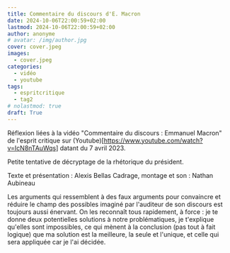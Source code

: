 ```yaml
---
title: Commentaire du discours d'E. Macron
date: 2024-10-06T22:00:59+02:00
lastmod: 2024-10-06T22:00:59+02:00
author: anonyme
# avatar: /img/author.jpg
cover: cover.jpeg
images:
  - cover.jpeg
categories:
  - vidéo
  - youtube
tags:
  - espritcritique
  - tag2
# nolastmod: true
draft: True
---
```


Réflexion liées à la vidéo "Commentaire du discours : Emmanuel Macron" de l'esprit critique sur (Youtube)[https://www.youtube.com/watch?v=IcN8nTAuWqs] datant du 7 avril 2023.

Petite tentative de décryptage de la rhétorique du président. 

Texte et présentation : Alexis Bellas
Cadrage, montage et son : Nathan Aubineau

<!--more-->

Les arguments qui ressemblent à des faux arguments pour convaincre et réduire le champ des possibles imaginé par l'auditeur de son discours est toujours aussi énervant. On les reconnaît tous rapidement, à force : je te donne deux potentielles solutions à notre problématiques, je t'explique qu'elles sont impossibles, ce qui mènent à la conclusion (pas tout à fait logique) que ma solution est la meilleure, la seule et l'unique, et celle qui sera appliquée car je l'ai décidée.